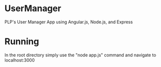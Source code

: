 UserManager
===========

PLP's User Manager App using Angular.js, Node.js, and Express

Running
=======

In the root directory simply use the "node app.js" command and navigate to localhost:3000
